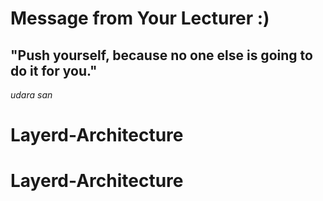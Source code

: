 # Message from Your Lecturer :)
## "Push yourself, because no one else is going to do it for you." 
_udara san_

# Layerd-Architecture
# Layerd-Architecture
